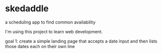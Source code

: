 # skedaddle
a scheduling app to find common availability

I'm using this project to learn web development.

goal 1: create a simple landing page that accepts a date input and then lists those dates each on their own line
